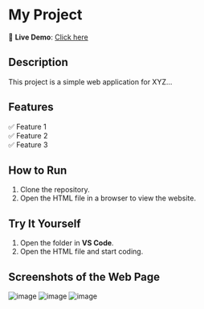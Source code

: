 # My Project

🚀 **Live Demo**: [Click here](https://krithiksha.neocities.org/my_html_project_1/HTML_project_1)

## Description
This project is a simple web application for XYZ...

## Features
✅ Feature 1  
✅ Feature 2  
✅ Feature 3  

## How to Run
1. Clone the repository.  
2. Open the HTML file in a browser to view the website.  

## Try It Yourself  
1. Open the folder in **VS Code**.  
2. Open the HTML file and start coding.

## Screenshots of the Web Page

![image](https://github.com/user-attachments/assets/0d8105af-df01-4ec0-972c-cbb053e392b9)
![image](https://github.com/user-attachments/assets/9c24209d-d099-40d7-b060-fbae966ffbe6)
![image](https://github.com/user-attachments/assets/60e024e0-1507-4f15-ad23-bcfe9d93ffc3)





